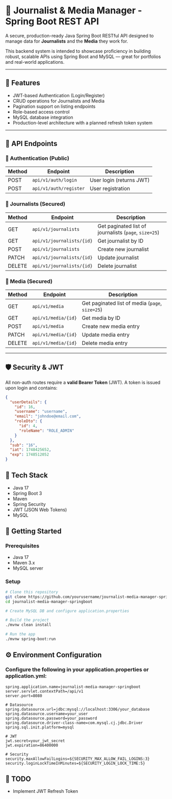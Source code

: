 # 📰 Journalist & Media Manager - Spring Boot REST API

A secure, production-ready Java Spring Boot RESTful API designed to manage data for **Journalists** and the **Media** they work for.

This backend system is intended to showcase proficiency in building robust, scalable APIs using Spring Boot and MySQL — great for portfolios and real-world applications.

---

## 🚀 Features

- JWT-based Authentication (Login/Register)
- CRUD operations for Journalists and Media
- Pagination support on listing endpoints
- Role-based access control
- MySQL database integration
- Production-level architecture with a planned refresh token system

---

## 📡 API Endpoints

### 🔐 Authentication (Public)
| Method | Endpoint               | Description       |
|--------|------------------------|-------------------|
| POST   | `api/v1/auth/login`    | User login (returns JWT) |
| POST   | `api/v1/auth/register` | User registration        |


### 🧑 Journalists (Secured)
| Method | Endpoint                 | Description              |
|--------|---------------------------|--------------------------|
| GET    | `api/v1/journalists`      | Get paginated list of journalists (`page`, `size=25`) |
| GET    | `api/v1/journalists/{id}` | Get journalist by ID     |
| POST   | `api/v1/journalists`      | Create new journalist    |
| PATCH  | `api/v1/journalists/{id}` | Update journalist        |
| DELETE | `api/v1/journalists/{id}` | Delete journalist        |

### 📰 Media (Secured)
| Method | Endpoint             | Description              |
|--------|----------------------|--------------------------|
| GET    | `api/v1/media`       | Get paginated list of media (`page`, `size=25`) |
| GET    | `api/v1/media/{id}`  | Get media by ID          |
| POST   | `api/v1/media`       | Create new media entry   |
| PATCH  | `api/v1/media/{id}`  | Update media entry       |
| DELETE | `api/v1/media/{id}`  | Delete media entry       |

---

## 🛡️ Security & JWT

All non-auth routes require a **valid Bearer Token** (JWT). A token is issued upon login and contains:

```json
{
  "userDetails": {
    "id": 16,
    "username": "username",
    "email": "johndoe@email.com",
    "roleDto": {
      "id": 4,
      "roleName": "ROLE_ADMIN"
    }
  },
  "sub": "16",
  "iat": 1748425652,
  "exp": 1748512052
}
```

## 🧰 Tech Stack
- Java 17
- Spring Boot 3
- Maven
- Spring Security
- JWT (JSON Web Tokens)
- MySQL

## 🏁 Getting Started
### Prerequisites
- Java 17
- Maven 3.x
- MySQL server

### Setup
```bash
# Clone this repository
git clone https://github.com/yourusername/journalist-media-manager-springboot.git
cd journalist-media-manager-springboot

# Create MySQL DB and configure application.properties

# Build the project
./mvnw clean install

# Run the app
./mvnw spring-boot:run
```

## ⚙️ Environment Configuration
### Configure the following in your application.properties or application.yml:
```properties
spring.application.name=journalist-media-manager-springboot
server.servlet.contextPath=/api/v1
server.port=8080

# Datasource
spring.datasource.url=jdbc:mysql://localhost:3306/your_database
spring.datasource.username=your_user
spring.datasource.password=your_password
spring.datasource.driver-class-name=com.mysql.cj.jdbc.Driver
spring.sql.init.platform=mysql

# JWT
jwt.secret=your_jwt_secret
jwt.expiration=86400000

# Security
security.maxAllowFailLogins=${SECURITY_MAX_ALLOW_FAIL_LOGINS:3}
security.loginLockTimeInMinutes=${SECURITY_LOGIN_LOCK_TIME:5}
```
## 📌 TODO
- Implement JWT Refresh Token
